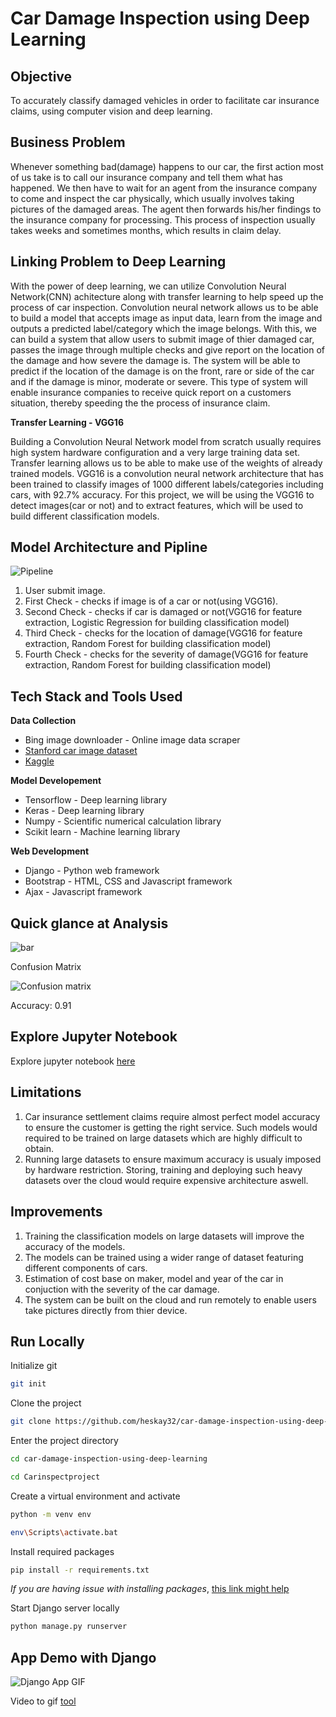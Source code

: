 # Car Damage Inspection using Deep Learning
## Objective
To accurately classify damaged vehicles in order to facilitate car insurance claims, using computer vision and deep learning.
## Business Problem
Whenever something bad(damage) happens to our car, the first action most of us take is to call our insurance company and tell them what has happened. 
We then have to wait for an agent from the insurance company to come and inspect the car physically, which usually involves taking pictures of the damaged areas. 
The agent then forwards his/her findings to the insurance company for processing. 
This process of inspection usually takes weeks and sometimes months, which results in claim delay.
## Linking Problem to Deep Learning
With the power of deep learning, we can utilize Convolution Neural Network(CNN) achitecture along with transfer learning to help speed up the process of car inspection. 
Convolution neural network allows us to be able to build a model that accepts image as input data, learn from the image and outputs a predicted label/category which the image belongs. 
With this, we can build a system that allow users to submit image of thier damaged car, passes the image through multiple checks and give report on the location of the damage and how severe the damage is. 
The system will be able to predict if the location of the damage is on the front, rare or side of the car and if the damage is minor, moderate or severe. 
This type of system will enable insurance companies to receive quick report on a customers situation, thereby speeding the the process of insurance claim.

**Transfer Learning - VGG16**

Building a Convolution Neural Network model from scratch usually requires high system hardware configuration and a very large training data set. 
Transfer learning allows us to be able to make use of the weights of already trained models. 
VGG16 is a convolution neural network architecture that has been trained to classify images of 1000 different labels/categories including cars, with 92.7% accuracy. 
For this project, we will be using the VGG16 to detect images(car or not) and to extract features, which will be used to build different classification models.

## Model Architecture and  Pipline
![Pipeline](Carinspectproject/static/pipeline.jpg)

1. User submit image.
2. First Check - checks if image is of a car or not(using VGG16).
3. Second Check - checks if car is damaged or not(VGG16 for feature extraction, Logistic Regression for building classification model)
4. Third Check - checks for the location of damage(VGG16 for feature extraction, Random Forest for building classification model)
5. Fourth Check - checks for the severity of damage(VGG16 for feature extraction, Random Forest for building classification model)

## Tech Stack and Tools Used
**Data Collection**

- Bing image downloader - Online image data scraper
- [Stanford car image dataset](https://www.kaggle.com/datasets/jessicali9530/stanford-cars-dataset)
- [Kaggle]( https://www.kaggle.com/anujms/car-damage-detection )

**Model Developement**

- Tensorflow - Deep learning library
- Keras - Deep learning library
- Numpy - Scientific numerical calculation library
- Scikit learn - Machine learning library

**Web Development**

- Django - Python web framework
- Bootstrap - HTML, CSS and Javascript framework
- Ajax - Javascript framework

## Quick glance at Analysis
![bar](Carinspectproject/static/damage.png)

Confusion Matrix

![Confusion matrix](Carinspectproject/static/damagecm.png)

Accuracy: 0.91

## Explore Jupyter Notebook
Explore jupyter notebook [here](https://nbviewer.org/gist/heskay32/e07a5de58945922ac7ee1445ad9776f7)

## Limitations
1. Car insurance settlement claims require almost perfect model accuracy to ensure the customer is getting the right service. Such models would required to be trained on large datasets which are highly difficult to obtain.
2. Running large datasets to ensure maximum accuracy is usualy imposed by hardware restriction. Storing, training and deploying such heavy datasets over the cloud would require expensive architecture aswell.

## Improvements
1. Training the classification models on large datasets will improve the accuracy of the models.
2. The models can be trained using a wider range of dataset featuring different components of cars.
3. Estimation of cost base on maker, model and year of the car in conjuction with the severity of the car damage. 
4. The system can be built on the cloud and run remotely to enable users take pictures directly from thier device.

## Run Locally

Initialize git

```bash
git init
```

Clone the project

```bash
git clone https://github.com/heskay32/car-damage-inspection-using-deep-learning.git
```

Enter the project directory

```bash
cd car-damage-inspection-using-deep-learning
```
```bash
cd Carinspectproject
```

Create a virtual environment and activate

```bash
python -m venv env
```
```bash
env\Scripts\activate.bat
```

Install required packages

```bash
pip install -r requirements.txt
```
*If you are having issue with installing packages*, [this link might help](https://www.youtube.com/watch?v=oZXNWho0x-g)

Start Django server locally

```bash
python manage.py runserver
```

## App Demo with Django
![Django App GIF](Carinspectproject/static/Demo.gif)

Video to gif [tool](https://ezgif.com/)
